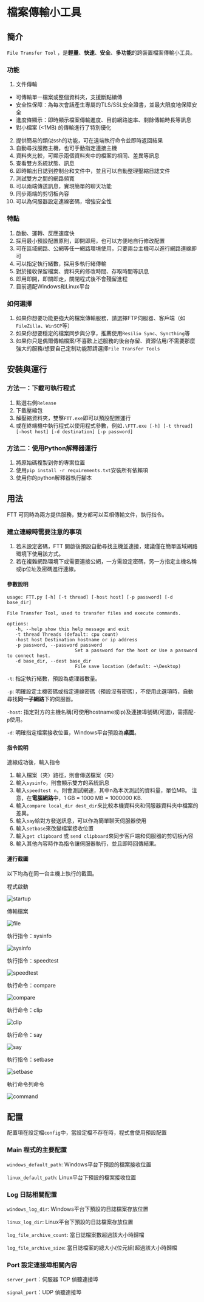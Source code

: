 # 檔案傳輸小工具

## 簡介

`File Transfer Tool` ，是**輕量**、**快速**、**安全**、**多功能**的跨裝置檔案傳輸小工具。

### 功能

1. 文件傳輸

- 可傳輸單一檔案或整個資料夾，支援斷點續傳
- 安全性保障：為每次會話產生專屬的TLS/SSL安全證書，並最大限度地保障安全
- 進度條顯示：即時顯示檔案傳輸進度、目前網路速率、剩餘傳輸時長等訊息
- 對小檔案 (<1MB) 的傳輸進行了特別優化

2. 提供簡易的類似ssh的功能，可在遠端執行命令並即時返回結果
3. 自動尋找服務主機，也可手動指定連接主機
4. 資料夾比較，可顯示兩個資料夾中的檔案的相同、差異等訊息
5. 查看雙方系統狀態、訊息
6. 即時輸出日誌到控制台和文件中，並且可以自動整理壓縮日誌文件
7. 測試雙方之間的網路頻寬
8. 可以兩端傳送訊息，實現簡單的聊天功能
9. 同步兩端的剪切板內容
10. 可以為伺服器設定連線密碼，增強安全性

### 特點

1. 啟動、運轉、反應速度快
2. 採用最小預設配置原則，即開即用，也可以方便地自行修改配置
2. 可在區域網路、公網等任一網路環境使用，只要兩台主機可以進行網路連線即可
3. 可以指定執行緒數，採用多執行緒傳輸
4. 對於接收保留檔案、資料夾的修改時間、存取時間等訊息
5. 即用即開，即關即走，關閉程式後不會殘留進程
6. 目前適配Windows和Linux平台

### 如何選擇

1. 如果你想要功能更強大的檔案傳輸服務，請選擇FTP伺服器、客戶端（如`FileZilla`、`WinSCP`等）
2. 如果你想要穩定的檔案同步與分享，推薦使用`Resilio Sync`、`Syncthing`等
3. 如果你只是偶爾傳輸檔案/不喜歡上述服務的後台存留、資源佔用/不需要那麼強大的服務/想要自己定制功能那請選擇`File Transfer Tools`

## 安裝與運行

### 方法一：下載可執行程式

1. 點選右側`Release`
2. 下載壓縮包
3. 解壓縮資料夾，雙擊`FTT.exe`即可以預設配置運行
4. 或在終端機中執行程式以使用程式參數，例如`.\FTT.exe [-h] [-t thread] [-host host] [-d destination] [-p password] `

### 方法二：使用Python解釋器運行

1. 將原始碼複製到你的專案位置
2. 使用`pip install -r requirements.txt`安裝所有依賴項
3. 使用你的python解釋器執行腳本

## 用法

FTT 可同時為兩方提供服務，雙方都可以互相傳輸文件，執行指令。

### 建立連線時需要注意的事項
1. 若未設定密碼，FTT 開啟後預設自動尋找主機並連接，建議僅在簡單區域網路環境下使用該方式。
2. 若在複雜網路環境下或需要連接公網，一方需設定密碼，另一方指定主機名稱或ip位址及密碼進行連線。

#### 參數說明

```
usage: FTT.py [-h] [-t thread] [-host host] [-p password] [-d base_dir]

File Transfer Tool, used to transfer files and execute commands.

options:
   -h, --help show this help message and exit
   -t thread Threads (default: cpu count)
   -host host Destination hostname or ip address
   -p password, --password password
                         Set a password for the host or Use a password to connect host.
   -d base_dir, --dest base_dir
                         File save location (default: ~\Desktop)
```

`-t`: 指定執行緒數，預設為處理器數量。

`-p`: 明確設定主機密碼或指定連線密碼（預設沒有密碼），不使用此選項時，自動尋找**同一子網路**下的伺服器。
    
`-host`: 指定對方的主機名稱(可使用hostname或ip)及連接埠號碼(可選)，需搭配`-p`使用。

`-d`: 明確指定檔案接收位置，Windows平台預設為**桌面**。



#### 指令說明

連線成功後，輸入指令

1. 輸入檔案（夾）路徑，則會傳送檔案（夾）
2. 輸入`sysinfo`，則會顯示雙方的系統訊息
3. 輸入`speedtest n`，則會測試網速，其中n為本次測試的資料量，單位MB。 注意，在**電腦網路**中，1 GB = 1000 MB = 1000000 KB.
4. 輸入`compare local_dir dest_dir`來比較本機資料夾和伺服器資料夾中檔案的差異。
5. 輸入`say`給對方發送訊息，可以作為簡單聊天伺服器使用
6. 輸入`setbase`來改變檔案接收位置
7. 輸入`get clipboard` 或 `send clipboard`來同步客戶端和伺服器的剪切板內容
8. 輸入其他內容時作為指令讓伺服器執行，並且即時回傳結果。

#### 運行截圖

以下均為在同一台主機上執行的截圖。

程式啟動

![startup](assets/startup.png)

傳輸檔案

![file](assets/file.png)

執行指令：sysinfo

![sysinfo](assets/sysinfo.png)

執行指令：speedtest

![speedtest](assets/speedtest.png)

執行命令：compare

![compare](assets/compare.png)

執行命令：clip

![clip](assets/clip.png)

執行命令：say

![say](assets/say.png)

執行指令：setbase

![setbase](assets/setbase.png)

執行命令列命令

![command](assets/cmd.png)


## 配置

配置項在設定檔`config`中，當設定檔不存在時，程式會使用預設配置

### Main 程式的主要配置

`windows_default_path`: Windows平台下預設的檔案接收位置

`linux_default_path`: Linux平台下預設的檔案接收位置

### Log 日誌相關配置

`windows_log_dir`: Windows平台下預設的日誌檔案存放位置

`linux_log_dir`: Linux平台下預設的日誌檔案存放位置

`log_file_archive_count`: 當日誌檔案數超過該大小時歸檔

`log_file_archive_size`: 當日誌檔案的總大小(位元組)超過該大小時歸檔

### Port 設定連接埠相關內容

`server_port`：伺服器 TCP 偵聽連接埠

`signal_port`：UDP 偵聽連接埠